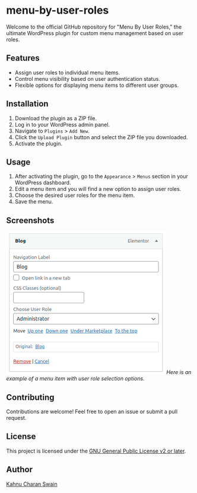 # menu-by-user-roles

Welcome to the official GitHub repository for "Menu By User Roles," the ultimate WordPress plugin for custom menu management based on user roles.

## Features

- Assign user roles to individual menu items.
- Control menu visibility based on user authentication status.
- Flexible options for displaying menu items to different user groups.

## Installation

1. Download the plugin as a ZIP file.
2. Log in to your WordPress admin panel.
3. Navigate to `Plugins` > `Add New`.
4. Click the `Upload Plugin` button and select the ZIP file you downloaded.
5. Activate the plugin.

## Usage

1. After activating the plugin, go to the `Appearance` > `Menus` section in your WordPress dashboard.
2. Edit a menu item and you will find a new option to assign user roles.
3. Choose the desired user roles for the menu item.
4. Save the menu.

## Screenshots

![Screenshot 1](assets/screenshots/menu-by-user-roles-screenshot.png)
_*Here is an example of a menu item with user role selection options.*_

## Contributing

Contributions are welcome! Feel free to open an issue or submit a pull request.

## License

This project is licensed under the [GNU General Public License v2 or later](https://www.gnu.org/licenses/old-licenses/gpl-2.0.html).

## Author

[Kahnu Charan Swain](https://github.com/kahnu044)
